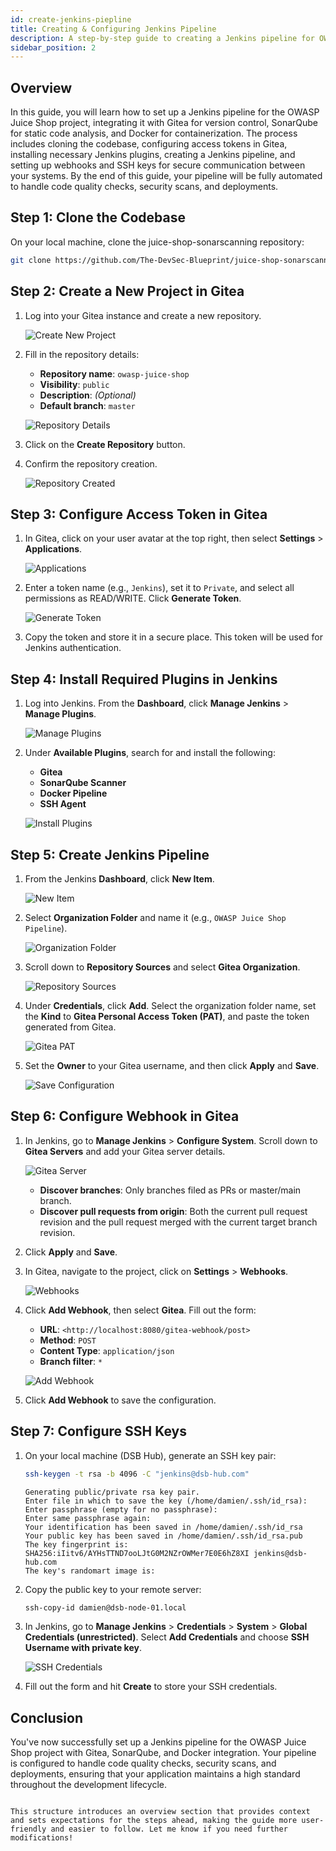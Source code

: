 ```yaml
---
id: create-jenkins-piepline
title: Creating & Configuring Jenkins Pipeline 
description: A step-by-step guide to creating a Jenkins pipeline for OWASP Juice Shop using Gitea, SonarQube, and SSH keys.
sidebar_position: 2
---
```


## Overview

In this guide, you will learn how to set up a Jenkins pipeline for the OWASP Juice Shop project, integrating it with Gitea for version control, SonarQube for static code analysis, and Docker for containerization. The process includes cloning the codebase, configuring access tokens in Gitea, installing necessary Jenkins plugins, creating a Jenkins pipeline, and setting up webhooks and SSH keys for secure communication between your systems. By the end of this guide, your pipeline will be fully automated to handle code quality checks, security scans, and deployments.

## Step 1: Clone the Codebase

On your local machine, clone the juice-shop-sonarscanning repository:

```bash
git clone https://github.com/The-DevSec-Blueprint/juice-shop-sonarscanning.git
```

## Step 2: Create a New Project in Gitea

1. Log into your Gitea instance and create a new repository.

    ![Create New Project](../../../../static/img/projects/devsecops-home-lab/create-configure-pipeline/image.png)

2. Fill in the repository details:
    - **Repository name**: `owasp-juice-shop`
    - **Visibility**: `public`
    - **Description**: *(Optional)*
    - **Default branch**: `master`

    ![Repository Details](../../../../static/img/projects/devsecops-home-lab/create-configure-pipeline/image-2.png)

3. Click on the **Create Repository** button.

4. Confirm the repository creation.

    ![Repository Created](../../../../static/img/projects/devsecops-home-lab/create-configure-pipeline/image-1.png)

## Step 3: Configure Access Token in Gitea

1. In Gitea, click on your user avatar at the top right, then select **Settings** > **Applications**.

    ![Applications](../../../../static/img/projects/devsecops-home-lab/create-configure-pipeline/image-5.png)

2. Enter a token name (e.g., `Jenkins`), set it to `Private`, and select all permissions as READ/WRITE. Click **Generate Token**.

    ![Generate Token](../../../../static/img/projects/devsecops-home-lab/create-configure-pipeline/image-24.png)

3. Copy the token and store it in a secure place. This token will be used for Jenkins authentication.

## Step 4: Install Required Plugins in Jenkins

1. Log into Jenkins. From the **Dashboard**, click **Manage Jenkins** > **Manage Plugins**.

    ![Manage Plugins](../../../../static/img/projects/devsecops-home-lab/create-configure-pipeline/image-6.png)

2. Under **Available Plugins**, search for and install the following:
    - **Gitea**
    - **SonarQube Scanner**
    - **Docker Pipeline**
    - **SSH Agent**

    ![Install Plugins](../../../../static/img/projects/devsecops-home-lab/create-configure-pipeline/image-7.png)

## Step 5: Create Jenkins Pipeline

1. From the Jenkins **Dashboard**, click **New Item**.

    ![New Item](../../../../static/img/projects/devsecops-home-lab/create-configure-pipeline/image-4.png)

2. Select **Organization Folder** and name it (e.g., `OWASP Juice Shop Pipeline`).

    ![Organization Folder](../../../../static/img/projects/devsecops-home-lab/create-configure-pipeline/image-19.png)

3. Scroll down to **Repository Sources** and select **Gitea Organization**.

    ![Repository Sources](../../../../static/img/projects/devsecops-home-lab/create-configure-pipeline/image-20.png)

4. Under **Credentials**, click **Add**. Select the organization folder name, set the **Kind** to **Gitea Personal Access Token (PAT)**, and paste the token generated from Gitea.

    ![Gitea PAT](../../../../static/img/projects/devsecops-home-lab/create-configure-pipeline/image-22.png)

5. Set the **Owner** to your Gitea username, and then click **Apply** and **Save**.

    ![Save Configuration](../../../../static/img/projects/devsecops-home-lab/create-configure-pipeline/image-23.png)

## Step 6: Configure Webhook in Gitea

1. In Jenkins, go to **Manage Jenkins** > **Configure System**. Scroll down to **Gitea Servers** and add your Gitea server details.

    ![Gitea Server](../../../../static/img/projects/devsecops-home-lab/create-configure-pipeline/image-15.png)

    - **Discover branches**: Only branches filed as PRs or master/main branch.
    - **Discover pull requests from origin**: Both the current pull request revision and the pull request merged with the current target branch revision.

2. Click **Apply** and **Save**.

3. In Gitea, navigate to the project, click on **Settings** > **Webhooks**.

    ![Webhooks](../../../../static/img/projects/devsecops-home-lab/create-configure-pipeline/image-16.png)

4. Click **Add Webhook**, then select **Gitea**. Fill out the form:
    - **URL**: `<http://localhost:8080/gitea-webhook/post>`
    - **Method**: `POST`
    - **Content Type**: `application/json`
    - **Branch filter**: `*`

    ![Add Webhook](../../../../static/img/projects/devsecops-home-lab/create-configure-pipeline/image-17.png)

5. Click **Add Webhook** to save the configuration.

## Step 7: Configure SSH Keys

1. On your local machine (DSB Hub), generate an SSH key pair:

    ```bash
    ssh-keygen -t rsa -b 4096 -C "jenkins@dsb-hub.com"
    ```

    ```plaintext
    Generating public/private rsa key pair.
    Enter file in which to save the key (/home/damien/.ssh/id_rsa): 
    Enter passphrase (empty for no passphrase):
    Enter same passphrase again:
    Your identification has been saved in /home/damien/.ssh/id_rsa
    Your public key has been saved in /home/damien/.ssh/id_rsa.pub
    The key fingerprint is:
    SHA256:iIitv6/AYHsTTND7ooLJtG0M2NZrOWMer7E0E6hZ8XI jenkins@dsb-hub.com
    The key's randomart image is:
    ```

2. Copy the public key to your remote server:

    ```bash
    ssh-copy-id damien@dsb-node-01.local
    ```

3. In Jenkins, go to **Manage Jenkins** > **Credentials** > **System** > **Global Credentials (unrestricted)**. Select **Add Credentials** and choose **SSH Username with private key**.

    ![SSH Credentials](../../../../static/img/projects/devsecops-home-lab/create-configure-pipeline/image-25.png)

4. Fill out the form and hit **Create** to store your SSH credentials.

## Conclusion

You've now successfully set up a Jenkins pipeline for the OWASP Juice Shop project with Gitea, SonarQube, and Docker integration. Your pipeline is configured to handle code quality checks, security scans, and deployments, ensuring that your application maintains a high standard throughout the development lifecycle.

```

This structure introduces an overview section that provides context and sets expectations for the steps ahead, making the guide more user-friendly and easier to follow. Let me know if you need further modifications!
